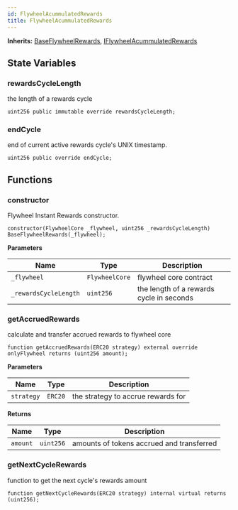 ```yaml
---
id: FlywheelAcummulatedRewards
title: FlywheelAcummulatedRewards
---
```


**Inherits:**
[BaseFlywheelRewards](/rewards/base/BaseFlywheelRewards.sol/abstract.BaseFlywheelRewards.md), [IFlywheelAcummulatedRewards](/rewards/interfaces/IFlywheelAcummulatedRewards.sol/interface.IFlywheelAcummulatedRewards.md)


## State Variables
### rewardsCycleLength
the length of a rewards cycle


```solidity
uint256 public immutable override rewardsCycleLength;
```


### endCycle
end of current active rewards cycle's UNIX timestamp.


```solidity
uint256 public override endCycle;
```


## Functions
### constructor

Flywheel Instant Rewards constructor.


```solidity
constructor(FlywheelCore _flywheel, uint256 _rewardsCycleLength) BaseFlywheelRewards(_flywheel);
```
**Parameters**

|Name|Type|Description|
|----|----|-----------|
|`_flywheel`|`FlywheelCore`|flywheel core contract|
|`_rewardsCycleLength`|`uint256`|the length of a rewards cycle in seconds|


### getAccruedRewards

calculate and transfer accrued rewards to flywheel core


```solidity
function getAccruedRewards(ERC20 strategy) external override onlyFlywheel returns (uint256 amount);
```
**Parameters**

|Name|Type|Description|
|----|----|-----------|
|`strategy`|`ERC20`|the strategy to accrue rewards for|

**Returns**

|Name|Type|Description|
|----|----|-----------|
|`amount`|`uint256`|amounts of tokens accrued and transferred|


### getNextCycleRewards

function to get the next cycle's rewards amount


```solidity
function getNextCycleRewards(ERC20 strategy) internal virtual returns (uint256);
```

